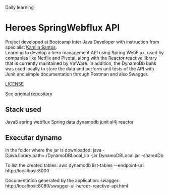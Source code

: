 Daily learning

# Heroes SpringWebflux API

Project developed at Bootcamp Inter Java Developer with instruction from specialist [Kamila Santos](https://github.com/Kamilahsantos "Kamila Santos").</br>
Learning to develop a hero management API using Spring WebFlux, used by companies like Netflix and Pivotal, along with the Reactor reactive library that is currently maintained by VmWare. In addition, the DynamoDb bank was used locally to store the data and perform unit tests of the API with Junit and simple documentation through Postman and also Swagger.

[LICENSE](./LICENSE)

See [original repository](https://github.com/Kamilahsantos/Heroes-SpringWebflux-API)

## Stack used

Java8
spring webflux
Spring data
dynamodb
junit
sl4j
reactor
  
## Executar dynamo

In the folder where the jar is downloaded: java -Djava.library.path=./DynamoDBLocal_lib -jar DynamoDBLocal.jar -sharedDb

To list the created tables: aws dynamodb list-tables --endpoint-url http://localhost:8000 

Documentation generated by the application: swagger: http://localhost:8080/swagger-ui-heroes-reactive-api.html
